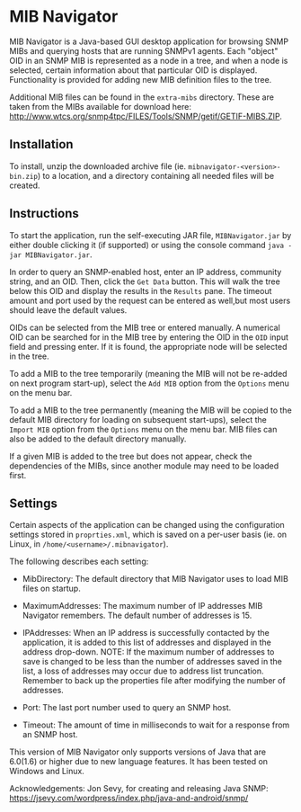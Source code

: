# MIB Navigator
MIB Navigator is a Java-based GUI desktop application for browsing SNMP MIBs and querying hosts that are running SNMPv1 agents.
Each "object" OID in an SNMP MIB is represented as a node in a tree, and when a node is selected, certain information about 
that particular OID is displayed.  Functionality is provided for adding new MIB definition files to the tree.  

Additional MIB files can be found in the `extra-mibs` directory. These are taken from the MIBs available for download here: http://www.wtcs.org/snmp4tpc/FILES/Tools/SNMP/getif/GETIF-MIBS.ZIP.

## Installation
To install, unzip the downloaded archive file (ie. `mibnavigator-<version>-bin.zip`) to a location, and a directory containing all needed files will be created.


## Instructions
To start the application, run the self-executing JAR file, `MIBNavigator.jar` by either double clicking it (if supported) or using the console command `java -jar MIBNavigator.jar`.

In order to query an SNMP-enabled host, enter an IP address, community string, and an OID.  Then, click the `Get Data` button. This will walk the tree below this OID and display the results in the `Results` pane. The timeout amount and port used by the request can be entered as well,but most users should leave the default values.

OIDs can be selected from the MIB tree or entered manually.
A numerical OID can be searched for in the MIB tree by entering the OID in the `OID` input field and pressing enter. If it is found, the appropriate node will be selected in the tree.

To add a MIB to the tree temporarily (meaning the MIB will not be re-added on next program start-up), select the `Add MIB` option from the `Options` menu on the menu bar.
 
To add a MIB to the tree permanently (meaning the MIB will be copied to the default MIB directory for loading on subsequent start-ups), select the `Import MIB` option from the `Options` menu on the menu bar. MIB files can also be added to the default directory manually.

If a given MIB is added to the tree but does not appear, check the dependencies of the MIBs, since another module may need to be loaded first.
 
 
## Settings
Certain aspects of the application can be changed using the configuration settings stored in `proprties.xml`, which is saved on a per-user basis (ie. on Linux, in `/home/<username>/.mibnavigator`). 

The following describes each setting:
- MibDirectory: The default directory that MIB Navigator uses to load MIB files on startup.

- MaximumAddresses: The maximum number of IP addresses MIB Navigator remembers. The default number of addresses is 15.

- IPAddresses: When an IP address is successfully contacted by the application, it is added to this list of addresses and displayed in the address drop-down.
NOTE: If the maximum number of addresses to save is changed to be less than the number of addresses saved in the list, a loss of addresses may occur due to address list truncation. Remember to back up the properties file after modifying the number of addresses.

- Port: The last port number used to query an SNMP host.

- Timeout: The amount of time in milliseconds to wait for a response from an SNMP host.
 
This version of MIB Navigator only supports versions of Java that are 6.0(1.6) or higher due to new language features. It has been tested on Windows and Linux.

Acknowledgements: Jon Sevy, for creating and releasing Java SNMP: https://jsevy.com/wordpress/index.php/java-and-android/snmp/